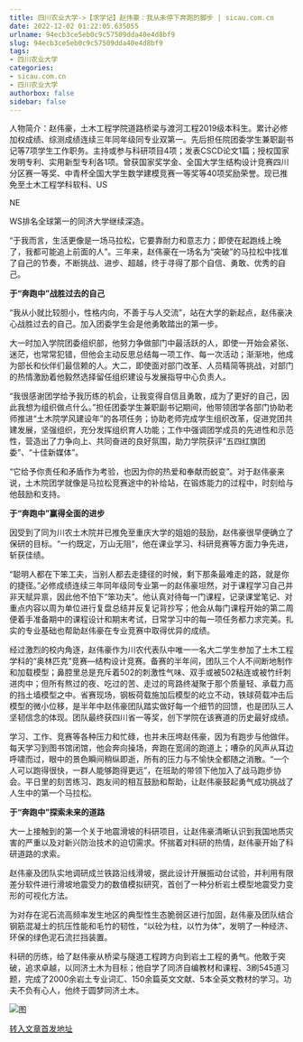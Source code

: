 ```yaml
---
title: 四川农业大学->【求学记】赵伟豪：我从未停下奔跑的脚步 | sicau.com.cn
date: 2022-12-02 01:22:05.635055
urlname: 94ecb3ce5eb0c9c57509dda40e4d8bf9
slug: 94ecb3ce5eb0c9c57509dda40e4d8bf9
tags: 
- 四川农业大学
categories:
- sicau.com.cn
- 四川农业大学
authorbox: false
sidebar: false
---
```

人物简介：赵伟豪，土木工程学院道路桥梁与渡河工程2019级本科生。累计必修加权成绩、综测成绩连续三年同年级同专业双第一。先后担任院团委学生兼职副书记等7项学生工作职务。主持或参与科研项目4项；发表CSCD论文1篇；授权国家发明专利、实用新型专利各1项。曾获国家奖学金、全国大学生结构设计竞赛四川分区赛一等奖、中青杯全国大学生数学建模竞赛一等奖等40项奖励荣誉。现已推免至土木工程学科软科、US

NE
<!--more-->
WS排名全球第一的同济大学继续深造。

“于我而言，生活更像是一场马拉松，它要靠耐力和意志力；即使在起跑线上晚了，我都可能追上前面的人”。三年来，赵伟豪在一场名为“突破”的马拉松中找准了自己的节奏，不断挑战、进步、超越，终于寻得了那个自信、勇敢、优秀的自己。

**于“奔跑中”战胜过去的自己**

“我从小就比较胆小，性格内向，不善于与人交流”，站在大学的新起点，赵伟豪决心战胜过去的自己。加入团委学生会是他勇敢踏出的第一步。

大一时加入学院团委组织部，他努力争做部门中最活跃的人，即使一开始会紧张、迷茫，也常常犯错，但他会主动反思总结每一项工作、每一次活动；渐渐地，他成为部长和伙伴们最信赖的人。大二，即使面对部门改革、人员精简等挑战，对部门的热情激励着他毅然选择留任组织建设与发展指导中心负责人。

“我很感谢团学给予我历练的机会，让我变得自信且勇敢，成为了更好的自己，因此我想为组织做点什么。”担任团委学生兼职副书记期间，他带领团学各部门协助老师推进“土木院学风建设年”的各项任务；协助老师完成学生组织改革，促进党团共建发展，坚强组织，充分发挥组织育人功能；工作中强调团学成员的先进性和示范性，营造出了力争向上、共同奋进的良好氛围，助力学院获评“五四红旗团委”、“十佳新媒体”。

“它给予你责任和矛盾作为考验，也因为你的热爱和奉献而蜕变”。对于赵伟豪来说，土木院团学就像是马拉松竞赛途中的补给站，在锻炼能力的过程中，时刻给与他鼓励和支持。

**于“奔跑中”赢得全面的进步**

因受到了同为川农土木院并已推免至重庆大学的姐姐的鼓励，赵伟豪很早便确立了保研的目标。“一约既定，万山无阻”，他在课业学习、科研竞赛等方面力争先进，斩获佳绩。

“聪明人都在下笨工夫，当别人都去走捷径的时候，剩下那条最难走的路，就是你的捷径。”必修成绩连续三年同年级同专业第一的赵伟豪坦然，对于课程学习自己并非天赋异禀，因此他不怕下“笨功夫”。他认真对待每一门课程，记录课堂笔记、对重点内容以周为单位进行复盘总结并反复记背抄写；他会从每门课程开始的第二周便着手准备期中的课程设计和期末考试，日常学习中的每一项任务都力求完美。扎实的专业基础也帮助赵伟豪在专业竞赛中取得优异的成绩。

经过激烈的校内角逐，赵伟豪作为川农代表队中唯一一名大二学生参加了土木工程学科的“奥林匹克”竞赛—结构设计竞赛。备赛的半年间，团队三个人不间断地制作和加载模型；鼻腔里总是充斥着502的刺激性气味、双手或被502粘连或被竹纤刺进肉中；但所有熬过的夜、吃过的苦、走过的弯路终凝聚于那个质量轻、承载力高的挡土墙模型之中。省赛现场，钢板荷载施加后模型的屹立不动，铁球荷载冲击后模型的微小位移，是半年中赵伟豪团队踏实做好每一个细节的回馈，也是团队三人坚韧信念的体现。团队最终获四川省一等奖，创下学院在该赛道的历史最好成绩。

学习、工作、竞赛等各种压力和忙碌，也并未压垮赵伟豪，因为有跑步与他做伴。每天学习到图书馆闭馆，他会奔向操场，奔跑在宽阔的跑道上；嘈杂的风声从耳边呼啸而过，眼中的景色瞬间稍纵即逝，所有的压力与不愉快全都随之消散。“一个人可以跑得很快，一群人能够跑得更远”，在班助的带领下他加入了战马跑步协会。平日里的刻苦练习、跑友间的相互鼓励和帮助，让赵伟豪鼓起勇气成功挑战了人生中的第一个马拉松。

**于“奔跑中”探索未来的道路**

大一上接触到的第一个关于地震滑坡的科研项目，让赵伟豪清晰认识到我国地质灾害的严重以及对新兴防治技术的迫切需求。怀揣着对科研的热情，赵伟豪开始了科研道路的求索。

赵伟豪及团队实地调研成兰铁路沿线滑坡，据此设计开展振动台试验，并利用有限差分软件进行滑坡地震受力的数值模拟研究，首创了一种分析岩土模型地震受力变形的可视化方法。

为对存在泥石流高频率发生地区的典型性生态脆弱区进行加固，赵伟豪及团队结合钢筋混凝土的抗压性能和毛竹的韧性，“以砼为柱，以竹为体”，发明了一种经济、环保的绿色泥石流拦挡装置。

科研的历练，给了赵伟豪从桥梁与隧道工程跨方向到岩土工程的勇气。他敢于突破，追求卓越，以同济土木为目标；他自学了同济自编教材和课程、3刷545道习题，完成了2000余岩土专业词汇、150余篇英文文献、5本全英文教材的学习。功夫不负有心人，他终于圆梦同济土木。

![图](https://news.sicau.edu.cn/__local/D/22/AA/AC1D4B670F3D875D2176C74814C_863846BF_1CF7EF.png)

[转入文章首发地址](https://news.sicau.edu.cn/info/1078/70415.htm)